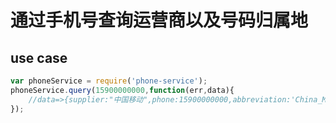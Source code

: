 # 通过手机号查询运营商以及号码归属地
## use case
```js
var phoneService = require('phone-service');
phoneService.query(15900000000,function(err,data){
	//data=>{supplier:"中国移动",phone:15900000000,abbreviation:'China_Mobile'}
});
```